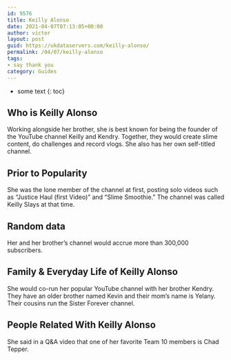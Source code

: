 ```yaml
---
id: 9576
title: Keilly Alonso
date: 2021-04-07T07:13:05+00:00
author: victor
layout: post
guid: https://ukdataservers.com/keilly-alonso/
permalink: /04/07/keilly-alonso
tags:
- say thank you
category: Guides
---
```


* some text
{: toc}


## Who is Keilly Alonso



Working alongside her brother, she is best known for being the founder of the YouTube channel Keilly and Kendry. Together, they would create slime content, do challenges and record vlogs. She also has her own self-titled channel.

                
                
                
## Prior to Popularity



She was the lone member of the channel at first, posting solo videos such as &#8220;Justice Haul (first Video)&#8221; and &#8220;Slime Smoothie.&#8221; The channel was called Keilly Slays at that time. 

                
                
                
## Random data



Her and her brother&#8217;s channel would accrue more than 300,000 subscribers. 

                
                
                
## Family & Everyday Life of Keilly Alonso



She would co-run her popular YouTube channel with her brother Kendry. They have an older brother named Kevin and their mom&#8217;s name is Yelany. Their cousins run the Sister Forever channel.

                
                
                
## People Related With Keilly Alonso



She said in a Q&A video that one of her favorite Team 10 members is Chad Tepper. 

                
              
            
          
          
          